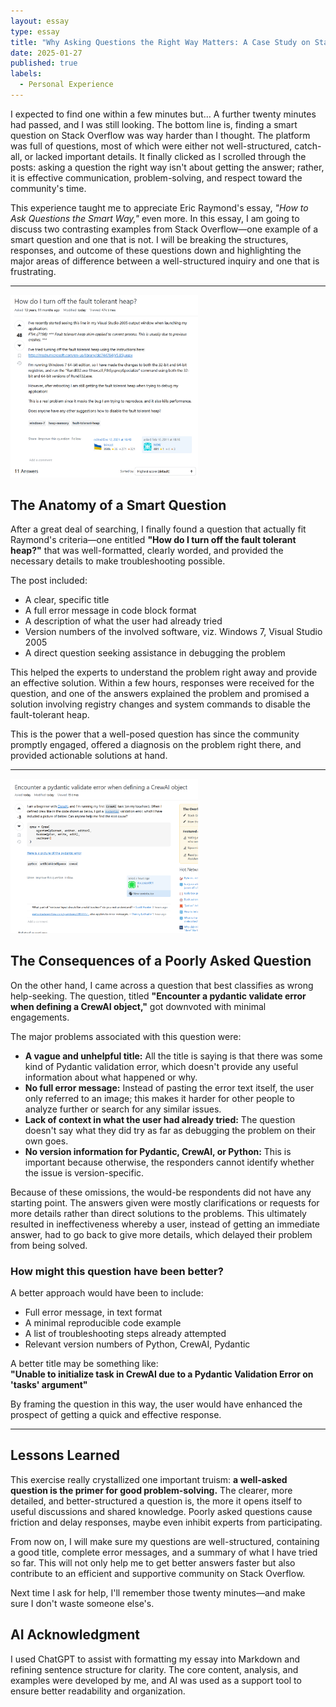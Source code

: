 ```yaml
---
layout: essay  
type: essay  
title: "Why Asking Questions the Right Way Matters: A Case Study on Stack Overflow"  
date: 2025-01-27  
published: true  
labels:  
  - Personal Experience  
---
```




I expected to find one within a few minutes but… A further twenty minutes had passed, and I was still looking. The bottom line is, finding a smart question on Stack Overflow was way harder than I thought. The platform was full of questions, most of which were either not well-structured, catch-all, or lacked important details. It finally clicked as I scrolled through the posts: asking a question the right way isn't about getting the answer; rather, it is effective communication, problem-solving, and respect toward the community's time.

This experience taught me to appreciate Eric Raymond's essay, *"How to Ask Questions the Smart Way,"* even more. In this essay, I am going to discuss two contrasting examples from Stack Overflow—one example of a smart question and one that is not. I will be breaking the structures, responses, and outcome of these questions down and highlighting the major areas of difference between a well-structured inquiry and one that is frustrating.

---

<img width="300px" class="rounded float-start pe-4" src="../img/goodquestion.png"> 



## The Anatomy of a Smart Question

After a great deal of searching, I finally found a question that actually fit Raymond's criteria—one entitled **"How do I turn off the fault tolerant heap?"** that was well-formatted, clearly worded, and provided the necessary details to make troubleshooting possible.

The post included:

- A clear, specific title  
- A full error message in code block format  
- A description of what the user had already tried  
- Version numbers of the involved software, viz. Windows 7, Visual Studio 2005  
- A direct question seeking assistance in debugging the problem  

This helped the experts to understand the problem right away and provide an effective solution. Within a few hours, responses were received for the question, and one of the answers explained the problem and promised a solution involving registry changes and system commands to disable the fault-tolerant heap.

This is the power that a well-posed question has since the community promptly engaged, offered a diagnosis on the problem right there, and provided actionable solutions at hand.

---

<img width="300px" class="rounded float-start pe-4" src="../img/badquestion.png">



## The Consequences of a Poorly Asked Question

On the other hand, I came across a question that best classifies as wrong help-seeking. The question, titled **"Encounter a pydantic validate error when defining a CrewAI object,"** got downvoted with minimal engagements.

The major problems associated with this question were:

- **A vague and unhelpful title:** All the title is saying is that there was some kind of Pydantic validation error, which doesn't provide any useful information about what happened or why.  
- **No full error message:** Instead of pasting the error text itself, the user only referred to an image; this makes it harder for other people to analyze further or search for any similar issues.  
- **Lack of context in what the user had already tried:** The question doesn't say what they did try as far as debugging the problem on their own goes.  
- **No version information for Pydantic, CrewAI, or Python:** This is important because otherwise, the responders cannot identify whether the issue is version-specific.  

Because of these omissions, the would-be respondents did not have any starting point. The answers given were mostly clarifications or requests for more details rather than direct solutions to the problems. This ultimately resulted in ineffectiveness whereby a user, instead of getting an immediate answer, had to go back to give more details, which delayed their problem from being solved.

### How might this question have been better?

A better approach would have been to include:

- Full error message, in text format  
- A minimal reproducible code example  
- A list of troubleshooting steps already attempted  
- Relevant version numbers of Python, CrewAI, Pydantic  

A better title may be something like:  
**"Unable to initialize task in CrewAI due to a Pydantic Validation Error on 'tasks' argument"**  

By framing the question in this way, the user would have enhanced the prospect of getting a quick and effective response.

---

## Lessons Learned

This exercise really crystallized one important truism: **a well-asked question is the primer for good problem-solving.** The clearer, more detailed, and better-structured a question is, the more it opens itself to useful discussions and shared knowledge. Poorly asked questions cause friction and delay responses, maybe even inhibit experts from participating.

From now on, I will make sure my questions are well-structured, containing a good title, complete error messages, and a summary of what I have tried so far. This will not only help me to get better answers faster but also contribute to an efficient and supportive community on Stack Overflow.

Next time I ask for help, I'll remember those twenty minutes—and make sure I don't waste someone else's.


## AI Acknowledgment

I used ChatGPT to assist with formatting my essay into Markdown and refining sentence structure for clarity. The core content, analysis, and examples were developed by me, and AI was used as a support tool to ensure better readability and organization.

